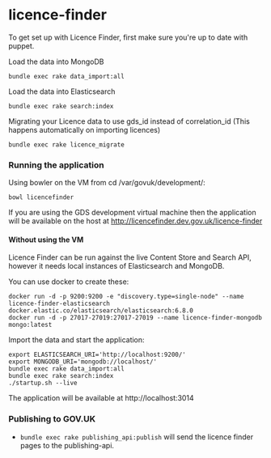 # licence-finder

To get set up with Licence Finder, first make sure you're up to date with puppet.

Load the data into MongoDB

    bundle exec rake data_import:all

Load the data into Elasticsearch

    bundle exec rake search:index

Migrating your Licence data to use gds_id instead of correlation_id (This happens automatically on importing licences)

    bundle exec rake licence_migrate

### Running the application

Using bowler on the VM from cd /var/govuk/development/:

```
bowl licencefinder
```

If you are using the GDS development virtual machine then the application will be available on the host at http://licencefinder.dev.gov.uk/licence-finder

#### Without using the VM

Licence Finder can be run against the live Content Store and Search API, however it needs local instances of Elasticsearch and MongoDB.

You can use docker to create these:

```
docker run -d -p 9200:9200 -e "discovery.type=single-node" --name licence-finder-elasticsearch docker.elastic.co/elasticsearch/elasticsearch:6.8.0
docker run -d -p 27017-27019:27017-27019 --name licence-finder-mongodb mongo:latest
```

Import the data and start the application:

```
export ELASTICSEARCH_URI='http://localhost:9200/'
export MONGODB_URI='mongodb://localhost/'
bundle exec rake data_import:all
bundle exec rake search:index
./startup.sh --live
```

The application will be available at http://localhost:3014

### Publishing to GOV.UK

- `bundle exec rake publishing_api:publish` will send the licence finder pages to the publishing-api.
